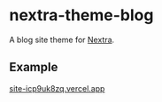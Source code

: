 # nextra-theme-blog

A blog site theme for [Nextra](https://github.com/shuding/nextra).

## Example

[site-icp9uk8zq.vercel.app](https://site-icp9uk8zq.vercel.app)
